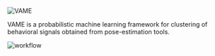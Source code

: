![VAME](https://github.com/LINCellularNeuroscience/VAME/blob/master/Images/VAME_Logo.png)

VAME is a probabilistic machine learning framework for clustering of behavioral signals obtained from pose-estimation tools.

![workflow](https://github.com/LINCellularNeuroscience/VAME/blob/master/Images/workflow.png)
